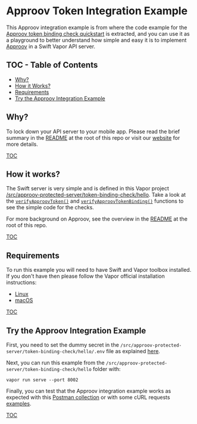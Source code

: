 # Approov Token Integration Example

This Approov integration example is from where the code example for the [Approov token binding check quickstart](/docs/APPROOV_TOKEN_BINDING_QUICKSTART.md) is extracted, and you can use it as a playground to better understand how simple and easy it is to implement [Approov](https://approov.io) in a Swift Vapor API server.

## TOC - Table of Contents

* [Why?](#why)
* [How it Works?](#how-it-works)
* [Requirements](#requirements)
* [Try the Approov Integration Example](#try-the-approov-integration-example)


## Why?

To lock down your API server to your mobile app. Please read the brief summary in the [README](/README.md#why) at the root of this repo or visit our [website](https://approov.io/product.html) for more details.

[TOC](#toc---table-of-contents)


## How it works?

The Swift server is very simple and is defined in this Vapor project [/src/approov-protected-server/token-binding-check/hello](/src/approov-protected-server/token-binding-check/hello). Take a look at the [`verifyApproovToken()`](/src/approov-protected-server/token-binding-check/hello/Sources/App/Middlewares/ApproovTokenMiddleware.swift) and [`verifyApproovTokenBinding()`](/src/approov-protected-server/token-binding-check/hello/Sources/App/Middlewares/ApproovTokenMiddleware.swift) functions to see the simple code for the checks.

For more background on Approov, see the overview in the [README](/README.md#how-it-works) at the root of this repo.

[TOC](#toc---table-of-contents)


## Requirements

To run this example you will need to have Swift and Vapor toolbox installed. If you don't have then please follow the Vapor official installation instructions:

* [Linux](https://docs.vapor.codes/4.0/install/linux/)
* [macOS](https://docs.vapor.codes/4.0/install/macos/)

[TOC](#toc---table-of-contents)


## Try the Approov Integration Example

First, you need to set the dummy secret in the `/src/approov-protected-server/token-binding-check/hello/.env` file as explained [here](/README.md#the-dummy-secret).

Next, you can run this example from the `/src/approov-protected-server/token-binding-check/hello` folder with:

```text
vapor run serve --port 8002
```

Finally, you can test that the Approov integration example works as expected with this [Postman collection](/README.md#testing-with-postman) or with some cURL requests [examples](/README.md#testing-with-curl).

[TOC](#toc---table-of-contents)
